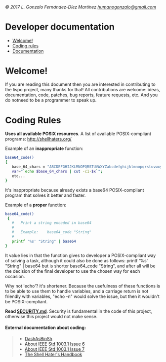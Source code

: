 ###### © 2017 L. Gonzalo Fernández-Díez Martínez <humanogonzalo@gmail.com>

# Developer documentation

* <a href="#welcome">Welcome!</a>
* <a href="#coding-rules">Coding rules</a>
* <a href="#documentation">Documentation</a>

<a name="welcome"></a>

# Welcome!

If you are reading this document then you are interested in contributing to the lispo 
project, many thanks for that!
All contributions are welcome: ideas, documentation, code, patches, bug reports, 
feature requests, etc.  And you do notneed to be a programmer to speak up.

<a name="coding-rules"></a>

# Coding Rules

**Uses all available POSIX resources**. A list of available POSIX-compliant programs: 
http://shellhaters.org/
 
 Example of an __inappropriate__ function:
 ```sh
 base64_code()
 {
 	base_64_chars = "ABCDEFGHIJKLMNOPQRSTUVWXYZabcdefghijklmnopqrstuvwxyz0123456789+/"
 	var="`echo $base_64_chars | cut -c1-$x`";
 	etc...
 }
 ```
 It's inappropriate because already exists a base64 POSIX-compliant program that solves it better 
 and faster.
 
 Example of a __proper__ function:
 ```sh
 base64_code()
  {
    #	Print a string encoded in base64
    #
    #	Example:	base64_code "String"
    # 
 	printf '%s' "String" | base64
 }
 ```
 It value lies in that the function gives to developer a POSIX-compliant way of solving 
 a task, although it could also be done as follows:
 printf '%s' "String" | base64
 but is shorter base64_code "String", and after all will be the decision of the final 
 developer to use the chosen way for each occasion.
 
 Why not 'echo'? it's shortener.
 Because the usefulness of these functions is to be able to use them to handle variables, 
 and a carriage return is not friendly with variables, "echo -n" would solve the issue, but 
 then it wouldn't be POSIX-compliant.

**Read [SECURITY.md](https://github.com/gonzalofdz/lispo/blob/master/.github/SECURITY.md)**. 
 Security is fundamental in the code of this project, otherwise this project would not make 
 sense.
 
 <a name="documentation"></a>
 
#### External documentation about coding:

 >* [DashAsBinSh](https://wiki.ubuntu.com/DashAsBinSh)
 >* [About IEEE Std 1003.1 Issue 6](http://pubs.opengroup.org/onlinepubs/009695399/utilities/contents.html)
 >* [About IEEE Std 1003.1 Issue 7](http://pubs.opengroup.org/onlinepubs/9699919799/)
 >* [The Shell Hater's Handbook](http://shellhaters.org/)
